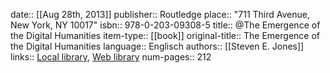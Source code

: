 date:: [[Aug 28th, 2013]]
publisher:: Routledge
place:: "711 Third Avenue, New York, NY 10017"
isbn:: 978-0-203-09308-5
title:: @The Emergence of the Digital Humanities
item-type:: [[book]]
original-title:: The Emergence of the Digital Humanities
language:: Englisch
authors:: [[Steven E. Jones]]
links:: [Local library](zotero://select/groups/2386895/items/596CLUAE), [Web library](https://www.zotero.org/groups/2386895/items/596CLUAE)
num-pages:: 212
